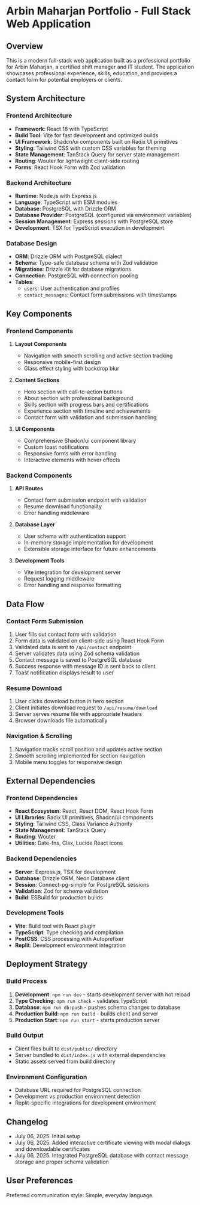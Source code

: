 # Arbin Maharjan Portfolio - Full Stack Web Application

## Overview

This is a modern full-stack web application built as a professional portfolio for Arbin Maharjan, a certified shift manager and IT student. The application showcases professional experience, skills, education, and provides a contact form for potential employers or clients.

## System Architecture

### Frontend Architecture
- **Framework**: React 18 with TypeScript
- **Build Tool**: Vite for fast development and optimized builds
- **UI Framework**: Shadcn/ui components built on Radix UI primitives
- **Styling**: Tailwind CSS with custom CSS variables for theming
- **State Management**: TanStack Query for server state management
- **Routing**: Wouter for lightweight client-side routing
- **Forms**: React Hook Form with Zod validation

### Backend Architecture
- **Runtime**: Node.js with Express.js
- **Language**: TypeScript with ESM modules
- **Database**: PostgreSQL with Drizzle ORM
- **Database Provider**: PostgreSQL (configured via environment variables)
- **Session Management**: Express sessions with PostgreSQL store
- **Development**: TSX for TypeScript execution in development

### Database Design
- **ORM**: Drizzle ORM with PostgreSQL dialect
- **Schema**: Type-safe database schema with Zod validation
- **Migrations**: Drizzle Kit for database migrations
- **Connection**: PostgreSQL with connection pooling
- **Tables**: 
  - `users`: User authentication and profiles
  - `contact_messages`: Contact form submissions with timestamps

## Key Components

### Frontend Components
1. **Layout Components**
   - Navigation with smooth scrolling and active section tracking
   - Responsive mobile-first design
   - Glass effect styling with backdrop blur

2. **Content Sections**
   - Hero section with call-to-action buttons
   - About section with professional background
   - Skills section with progress bars and certifications
   - Experience section with timeline and achievements
   - Contact form with validation and submission handling

3. **UI Components**
   - Comprehensive Shadcn/ui component library
   - Custom toast notifications
   - Responsive forms with error handling
   - Interactive elements with hover effects

### Backend Components
1. **API Routes**
   - Contact form submission endpoint with validation
   - Resume download functionality
   - Error handling middleware

2. **Database Layer**
   - User schema with authentication support
   - In-memory storage implementation for development
   - Extensible storage interface for future enhancements

3. **Development Tools**
   - Vite integration for development server
   - Request logging middleware
   - Error handling and response formatting

## Data Flow

### Contact Form Submission
1. User fills out contact form with validation
2. Form data is validated on client-side using React Hook Form
3. Validated data is sent to `/api/contact` endpoint
4. Server validates data using Zod schema validation
5. Contact message is saved to PostgreSQL database
6. Success response with message ID is sent back to client
7. Toast notification displays result to user

### Resume Download
1. User clicks download button in hero section
2. Client initiates download request to `/api/resume/download`
3. Server serves resume file with appropriate headers
4. Browser downloads file automatically

### Navigation & Scrolling
1. Navigation tracks scroll position and updates active section
2. Smooth scrolling implemented for section navigation
3. Mobile menu toggles for responsive design

## External Dependencies

### Frontend Dependencies
- **React Ecosystem**: React, React DOM, React Hook Form
- **UI Libraries**: Radix UI primitives, Shadcn/ui components
- **Styling**: Tailwind CSS, Class Variance Authority
- **State Management**: TanStack Query
- **Routing**: Wouter
- **Utilities**: Date-fns, Clsx, Lucide React icons

### Backend Dependencies
- **Server**: Express.js, TSX for development
- **Database**: Drizzle ORM, Neon Database client
- **Session**: Connect-pg-simple for PostgreSQL sessions
- **Validation**: Zod for schema validation
- **Build**: ESBuild for production builds

### Development Tools
- **Vite**: Build tool with React plugin
- **TypeScript**: Type checking and compilation
- **PostCSS**: CSS processing with Autoprefixer
- **Replit**: Development environment integration

## Deployment Strategy

### Build Process
1. **Development**: `npm run dev` - starts development server with hot reload
2. **Type Checking**: `npm run check` - validates TypeScript
3. **Database**: `npm run db:push` - pushes schema changes to database
4. **Production Build**: `npm run build` - builds client and server
5. **Production Start**: `npm run start` - starts production server

### Build Output
- Client files built to `dist/public/` directory
- Server bundled to `dist/index.js` with external dependencies
- Static assets served from build directory

### Environment Configuration
- Database URL required for PostgreSQL connection
- Development vs production environment detection
- Replit-specific integrations for development environment

## Changelog
- July 06, 2025. Initial setup
- July 06, 2025. Added interactive certificate viewing with modal dialogs and downloadable certificates
- July 06, 2025. Integrated PostgreSQL database with contact message storage and proper schema validation

## User Preferences

Preferred communication style: Simple, everyday language.